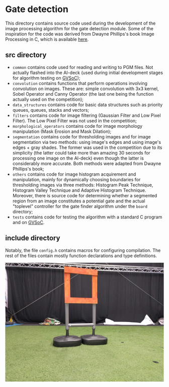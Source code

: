 # Gate detection

This directory contains source code used during the development of the image processing algorithm for the gate detection module. Some of the inspiration for the code was derived from Dwayne Phillips's book Image Processing in C, which is available [here](https://github.com/Dwayne-Phillips/CIPS/blob/master/cips2ed.pdf).

## src directory

- `common` contains code used for reading and writing to PGM files. Not actually flashed into the AI-deck (used during initial development stages for algorithm testing on [GVSoC](https://greenwaves-technologies.com/gvsoc-the-full-system-simulator-for-profiling-gap-applications/));
- `convolution` contains functions that perform operations involving convolution on images. These are: simple convolution with 3x3 kernel, Sobel Operator and Canny Operator (the last one being the function actually used on the competition);
- `data_structures` contains code for basic data structures such as priority queues, queues, stacks and vectors;
- `filters` contains code for image filtering (Gaussian Filter and Low Pixel Filter). The Low Pixel Filter was not used in the competition;
- `morphological_operators` contains code for image morphology manipulation (Mask Erosion and Mask Dilation);
- `segmentation` contains code for thresholding images and for image segmentation via two methods: using image's edges and using image's edges + gray shades. The former was used in the competition due to its simplicity (the latter could take more than amazing 30 seconds for processing one image on the AI-deck) even though the latter is considerably more accurate. Both methods were adapted from Dwayne Phillips's book;
- `others` contains code for image histogram acquirement and manipulation, mainly for dynamically choosing boundaries for thresholding images via three methods: Histogram Peak Technique, Histogram Valley Technique and Adaptive Histogram Technique. Moreover, there is source code for determining whether a segmented region from an image constitutes a potential gate and the actual "toplevel" controller for the gate finder algorithm under the `board` directory;
- `tests` contains code for testing the algorithm with a standard C program and on [GVSoC](https://greenwaves-technologies.com/gvsoc-the-full-system-simulator-for-profiling-gap-applications/).

## include directory

Notably, the file `config.h` contains macros for configuring compilation. The rest of the files contain mostly function declarations and type definitions.

<div style="text-align:center">
    <img src="../../images/imav2022_NC_gate1-1536x1152.jpeg" alt="Orange Gate"/>
</div>

